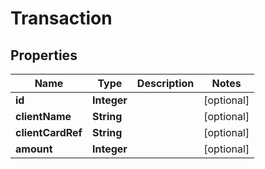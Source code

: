 # Transaction

## Properties
Name | Type | Description | Notes
------------ | ------------- | ------------- | -------------
**id** | **Integer** |  |  [optional]
**clientName** | **String** |  |  [optional]
**clientCardRef** | **String** |  |  [optional]
**amount** | **Integer** |  |  [optional]
